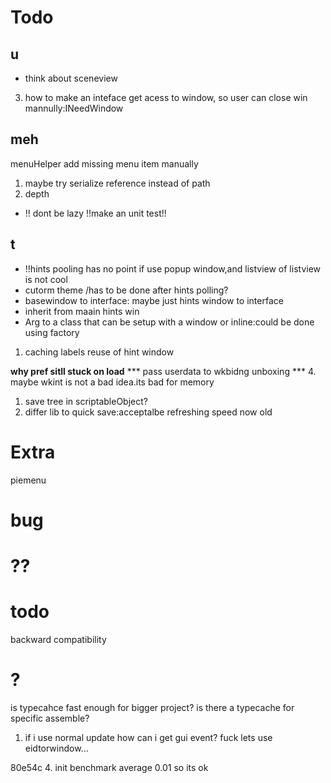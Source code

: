# Todo
## u
- think about sceneview
<!-- - rename handler ,its not clear now -->
<!-- 1. basewin shouldnt inherit from editor win,bas encapslution -->
<!-- 2. instead of using iwkwinmodifier,maybe just use changeHandlerCmd? -->
3. how to make an inteface get acess to window, so user can close win mannully:INeedWindow
## meh
<!-- - uiload -->
menuHelper add missing menu item manually
<!-- button to uxml -->
<!-- bindWin button to top -->
1. maybe try serialize reference instead of path
2. depth
- !! dont be lazy !!make an unit test!!
## t
- !!hints pooling has no point if use popup window,and listview of listview is not cool
- cutorm theme /has to be done after hints polling?
- basewindow to interface: maybe just hints window to interface
 - inherit from maain hints win
- Arg to a class that can be setup with a window or inline:could be done using factory
1. caching labels reuse of hint window
<!-- - cmd factory to simple cmd **lets check IL for sure thats make sense** didt found a way to use struct,so cmd facoty is better when impl Wkarg somday -->
**why pref sitll stuck on load**
*** pass userdata to wkbidng unboxing ***
4. maybe wkint is not a bad idea.its bad for memory
1. save tree in scriptableObject? 
2. differ lib to  quick save:acceptalbe refreshing speed now
old

<!-- 2. when lost focus of whichkey window ,unity will lost focus too. -->
<!-- 3. check for duplicated key. -->
<!-- 4. change arg to string[] -->
<!-- 5. check keycode length to exclude unwanted keys -->
<!-- 6. upper case key -->
<!-- 8. layer refector -->
<!-- 9. show hint -->
<!-- 12. setting followmosue -->
<!-- 15. overRideshowHints -->
<!-- 16. Refesh? -->
<!-- 17.window data to static, init data and calculate lineheight, invoke by whichkey, -->
<!-- 12. set set Hint Window Size Correctly -->
<!-- 13. setting  -->
<!-- 14. space -->
<!-- 10. change root -->
<!-- 7. Sep settings and manager? do i really need it?Yes!! -->
<!-- 1.wrapper class for setting and preference -->
<!-- 2.LoadSetting -->

<!-- 1. mkhdl complete to reset; -->
<!-- 1. refactor wk manger -->
<!-- 1. rewite list get -->
<!-- 1. try fonts; -->
<!-- GetHints -->
<!-- UI -->
<!-- 4. defualt value interface -->
<!-- setting  -->
<!-- dropdown size -->
<!-- attributes to ignre factory -->
<!-- bind window -->
<!-- change root -->
<!-- keyset use wkkey -->
<!-- keyset to struct -->

<!-- asset using keystruct -->


<!-- make bind label a template -->
<!-- method attribute static with no arg -->
<!-- method command -->
<!-- - scene -->
  <!-- - scene use active transform -->
  <!-- - scene object and asset object -->
  <!-- - maybe use one dataholder -->


<!-- 1. benchmarking cached window -->
<!-- 2. keynode encapsulate and clear after init -->
<!-- 2. assets auto focus on project view -->
<!-- 2. project settings (test Array) -->
<!-- 2. folder manager -->
<!-- 3. scene manager -->
<!-- 14. static format layer hints -->
<!-- 13. follow mouse on change -->
<!-- 11. better way to find duplicated key=> bind win serach table -->
<!-- 5. abstract the window ,there should be a window ref in manager -->
<!-- 1. window instance ref should get from manger:Assethandler -->
<!-- 2. mk hdl and manager ,hdl as an abstarct base -->
<!-- 2. ?active by keyseq<br> -->
<!-- 5. lineheight -->
<!-- 6. keycode ext to util -->
<!-- *** a wrapper is bad for gc, also may lose some reAference,so is intend to repalce json,so lets just edit yaml *** -->
<!-- *** wk to static class singleton to manager *** -->
<!-- 1. oh i need a project specific keyset also adtional keymap -->
<!-- 2. additional layer map -->
<!-- 3. same layer combination -->
<!-- logger first -->
<!-- 1. wkmanger remake -->
 <!-- - handle keycode and raw key inside manager -->
 <!-- - build tree inside manager -->
  
 <!-- - settings -->
 <!-- - window and input handle, who to who?? -->
<!-- *** hideflag wont work for first time it created fixed, import is ok, only happened when mannually delay*** -->
<!-- Menu title -->
<!-- extra keydepth  -->
<!-- assetNav binder size -->
<!-- extra no item handler? -->
<!-- playerMode Handle -->
<!-- excute and create add try catch -->
# Extra
piemenu
# bug
<!-- key interception failed, key up -->
<!-- not handle shift when binding -->
<!-- assetNavdata so no biding -->
<!-- window doesnot close -->
<!-- ?? prefab is gameobject? -->
# ??
<!-- setting ui stuck why? -->
<!-- keybing use int or keycode to char? -->
<!-- !todo tree -->
<!-- !!!!benchmark  chached 0.01 not cached 0.04 -->
<!-- !!! load :list vs array for reloading? -->
<!-- cmdtype??? -->
<!-- Wkint? -->
<!-- check for list that can switch to array -->
# todo 
<!-- UI Elements cant calculate actual size properly(01245f7a) -->
backward compatibility
<!-- Command mode design pattern -->
<!-- Decouple whichkey to wkmanager and wksetting
maybe go on.. decouple wkmanger to keymanager -->
<!-- show window to delegate so user can customize by them self -->
<!-- a tool that get all menuitem -->
# ?
is typecahce fast enough for bigger project? is there a typecache for specific assemble?
1. if i use normal update how can i get gui event?  fuck lets use eidtorwindow...
<!-- 2. have to think through about layer hints,is sb really good? after sethints the hints can be clear -->
<!-- 3. Maybe Add a setting ,let user choose between sting array and list,it beauty and speed -->
<!-- 4. mkhdl Reset VS Complete? i fogot why i use complete... -->
<!-- wk pref property getter if null create instance? no need.  -->
80e54c
4. init benchmark average 0.01 so its ok
<!-- 5. command arg or cmd factory? command arg or cmd factory? command arg or cmd factory? command arg or cmd factory? -->
